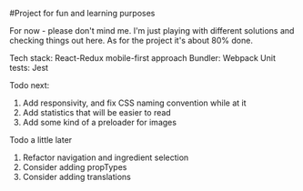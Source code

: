 #Project for fun and learning purposes

For now - please don't mind me.
I'm just playing with different solutions and checking things out here.
As for the project it's about 80% done.

Tech stack: React-Redux
mobile-first approach
Bundler: Webpack
Unit tests: Jest

Todo next:
1. Add responsivity, and fix CSS naming convention while at it
2. Add statistics that will be easier to read
3. Add some kind of a preloader for images

Todo a little later
1. Refactor navigation and ingredient selection
2. Consider adding propTypes
3. Consider adding translations